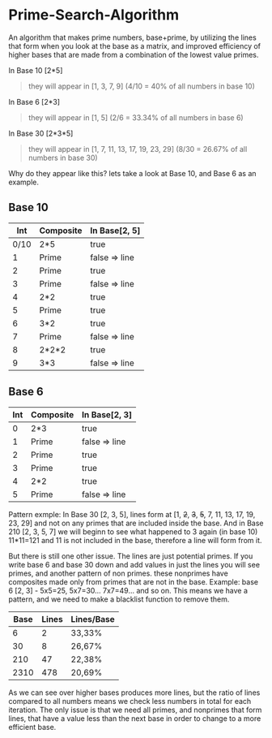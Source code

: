 # Prime-Search-Algorithm
An algorithm that makes prime numbers, base+prime, by utilizing the lines that form when you look at the base as a matrix, and improved efficiency of higher bases that are made from a combination of the lowest value primes. 

In Base 10 [2\*5] 
> they will appear in [1, 3, 7, 9] (4/10 = 40% of all numbers in base 10)

In Base 6 [2\*3] 
> they will appear in [1, 5] (2/6 = 33.34% of all numbers in base 6)

In Base 30 [2\*3\*5] 
> they will appear in [1, 7, 11, 13, 17, 19, 23, 29] (8/30 = 26.67% of all numbers in base 30)

Why do they appear like this? lets take a look at Base 10, and Base 6 as an example.

## Base 10
|Int|Composite|In Base[2, 5]|
|-|-|-|
|0/10|2\*5|true
|1|Prime|false => line
|2|Prime|true
|3|Prime|false => line
|4|2\*2|true 
|5|Prime|true
|6|3\*2|true
|7|Prime|false => line
|8|2\*2\*2|true
|9|3\*3|false => line

## Base 6
|Int|Composite|In Base[2, 3]|
|-|-|-|
|0|2\*3|true
|1|Prime|false => line
|2|Prime|true
|3|Prime|true
|4|2\*2|true
|5|Prime|false => line


Pattern exmple: In Base 30 [2, 3, 5], lines form at [1, ~~2~~, ~~3~~, ~~5~~, 7, 11, 13, 17, 19, 23, 29] and not on any primes that are included inside the base. And in Base 210 [2, 3, 5, 7] we will beginn to see what happened to 3 again (in base 10) 11\*11=121 and 11 is not included in the base, therefore a line will form from it.

But there is still one other issue. The lines are just potential primes.
If you write base 6 and base 30 down and add values in just the lines you will see primes, and another pattern of non primes.
these nonprimes have composites made only from primes that are not in the base.
Example: base 6 [2, 3] - 5x5=25, 5x7=30...  7x7=49... and so on. This means we have a pattern, and we need to make a blacklist function to remove them.

|Base|Lines|Lines/Base
|-|-|-|
|6|2|33,33%
|30|8|26,67%
|210|47|22,38%
|2310|478|20,69%

As we can see over higher bases produces more lines, but the ratio of lines compared to all numbers means we check less numbers in total for each iteration. The only issue is that we need all primes, and nonprimes that form lines, that have a value less than the next base in order to change to a more efficient base.
